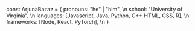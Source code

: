 const ArjunaBazaz = {
  pronouns: "he" | "him", \n
  school: "University of Virginia", \n
  languages: [Javascript, Java, Python, C++ HTML, CSS, R], \n
  frameworks: [Node, React, PyTorch], \n
}
